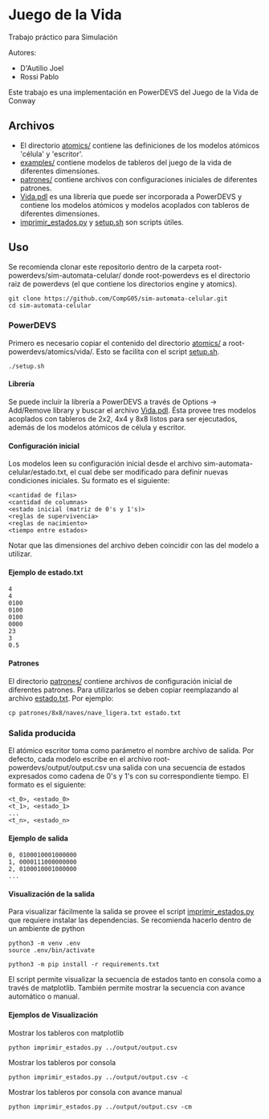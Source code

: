 # Juego de la Vida

Trabajo práctico para Simulación

Autores:

- D'Autilio Joel
- Rossi Pablo

Este trabajo es una implementación en PowerDEVS del Juego de la Vida de Conway

## Archivos

- El directorio [atomics/](atomics) contiene las definiciones de los modelos atómicos 'célula' y 'escritor'.
- [examples/](examples) contiene modelos de tableros del juego de la vida de diferentes dimensiones.
- [patrones/](patrones) contiene archivos con configuraciones iniciales de diferentes patrones.
- [Vida.pdl](Vida.pdl) es una librería que puede ser incorporada a PowerDEVS y contiene los modelos atómicos y modelos acoplados con tableros de diferentes dimensiones.
- [imprimir_estados.py](imprimir_estados.py) y [setup.sh](setup.sh) son scripts útiles.


## Uso

Se recomienda clonar este repositorio dentro de la carpeta root-powerdevs/sim-automata-celular/ donde root-powerdevs es el directorio raiz de powerdevs (el que contiene los directorios engine y atomics).

    git clone https://github.com/CompG05/sim-automata-celular.git
    cd sim-automata-celular

### PowerDEVS

Primero es necesario copiar el contenido del directorio [atomics/](atomics) a root-powerdevs/atomics/vida/. Esto se facilita con el script [setup.sh](setup.sh).

    ./setup.sh

#### Librería
Se puede incluír la librería a PowerDEVS a través de Options -> Add/Remove library y buscar el archivo [Vida.pdl](Vida.pdl). Ésta provee tres modelos acoplados con tableros de 2x2, 4x4 y 8x8 listos para ser ejecutados, además de los modelos atómicos de célula y escritor.

#### Configuración inicial

Los modelos leen su configuración inicial desde el archivo sim-automata-celular/estado.txt, el cual debe ser modificado para definir nuevas condiciones iniciales. Su formato es el siguiente:

    <cantidad de filas>
    <cantidad de columnas>
    <estado inicial (matriz de 0's y 1's)>
    <reglas de supervivencia>
    <reglas de nacimiento>
    <tiempo entre estados>

Notar que las dimensiones del archivo deben coincidir con las del modelo a utilizar.

#### Ejemplo de estado.txt

    4
    4
    0100
    0100
    0100
    0000
    23
    3
    0.5

#### Patrones
El directorio [patrones/](patrones) contiene archivos de configuración inicial de diferentes patrones. Para utilizarlos se deben copiar reemplazando al archivo [estado.txt](estado.txt). Por ejemplo:
    
    cp patrones/8x8/naves/nave_ligera.txt estado.txt

### Salida producida

El atómico escritor toma como parámetro el nombre archivo de salida. Por defecto, cada modelo escribe en el archivo root-powerdevs/output/output.csv una salida con una secuencia de estados expresados como cadena de 0's y 1's con su correspondiente tiempo. El formato es el siguiente:

    <t_0>, <estado_0>
    <t_1>, <estado_1>
    ...
    <t_n>, <estado_n>

#### Ejemplo de salida

    0, 0100010001000000
    1, 0000111000000000
    2, 0100010001000000
    ...

#### Visualización de la salida

Para visualizar fácilmente la salida se provee el script [imprimir_estados.py](imprimir_estados.py) que requiere instalar las dependencias. Se recomienda hacerlo dentro de un ambiente de python

    python3 -m venv .env
    source .env/bin/activate

    python3 -m pip install -r requirements.txt

El script permite visualizar la secuencia de estados tanto en consola como a través de matplotlib. También permite mostrar la secuencia con avance automático o manual.

#### Ejemplos de Visualización

Mostrar los tableros con matplotlib
    
    python imprimir_estados.py ../output/output.csv

Mostrar los tableros por consola
    
    python imprimir_estados.py ../output/output.csv -c

Mostrar los tableros por consola con avance manual
    
    python imprimir_estados.py ../output/output.csv -cm
